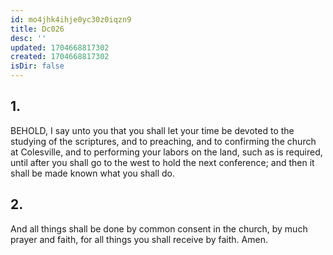 ```yaml
---
id: mo4jhk4ihje0yc30z0iqzn9
title: Dc026
desc: ''
updated: 1704668817302
created: 1704668817302
isDir: false
---
```

## 1.
BEHOLD, I say unto you that you shall let your time be devoted to the studying of the scriptures, and to preaching, and to confirming the church at Colesville, and to performing your labors on the land, such as is required, until after you shall go to the west to hold the next conference; and then it shall be made known what you shall do.
## 2.
And all things shall be done by common consent in the church, by much prayer and faith, for all things you shall receive by faith. Amen.
